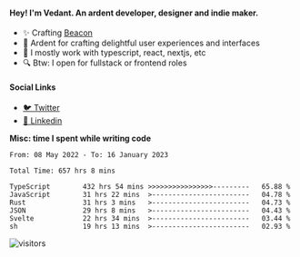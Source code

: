 #### Hey! I'm Vedant. An ardent developer, designer and indie maker.
- ✨ Crafting [Beacon](https://github.com/withbeacon/beacon)
- 💙 Ardent for crafting delightful user experiences and interfaces
- 🚀 I mostly work with typescript, react, nextjs, etc
- 🔍 Btw: I open for fullstack or frontend roles

#### Social Links
- [🐦 Twitter](https://twitter.com/vedantnn7)
- [💼 Linkedin](https://linkedin.com/in/vedant-nandwana)

**Misc: time I spent while writing code**
<!--START_SECTION:waka-->

```text
From: 08 May 2022 - To: 16 January 2023

Total Time: 657 hrs 8 mins

TypeScript        432 hrs 54 mins >>>>>>>>>>>>>>>>---------   65.88 %
JavaScript        31 hrs 22 mins  >------------------------   04.78 %
Rust              31 hrs 3 mins   >------------------------   04.73 %
JSON              29 hrs 8 mins   >------------------------   04.43 %
Svelte            22 hrs 34 mins  >------------------------   03.44 %
sh                19 hrs 13 mins  >------------------------   02.93 %
```

<!--END_SECTION:waka-->


<!--START_SECTION:activity-->
![visitors](https://visitor-badge.laobi.icu/badge?page_id=vedantnn71.vedantnn71)
<!--END_SECTION:activity-->
